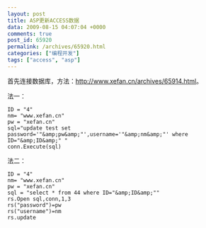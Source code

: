 ```yaml
---
layout: post
title: ASP更新ACCESS数据
data: 2009-08-15 04:07:04 +0000
comments: true
post_id: 65920
permalink: /archives/65920.html
categories: ["编程开发"]
tags: ["access", "asp"]
---
```


首先连接数据库，方法：<a href="http://www.xefan.cn/archives/65914.html" target="_blank">http://www.xefan.cn/archives/65914.html</a>。

法一：

```
ID = "4"
nm= "www.xefan.cn"
pw = "xefan.cn"
sql="update test set password='"&amp;pw&amp;"',username='"&amp;nm&amp;"' where ID="&amp;ID&amp;" "
conn.Execute(sql)
```

法二：

```
ID = "4"
nm= "www.xefan.cn"
pw = "xefan.cn"
sql = "select * from 44 where ID="&amp;ID&amp;""
rs.Open sql,conn,1,3
rs("password")=pw
rs("username")=nm
rs.update
```